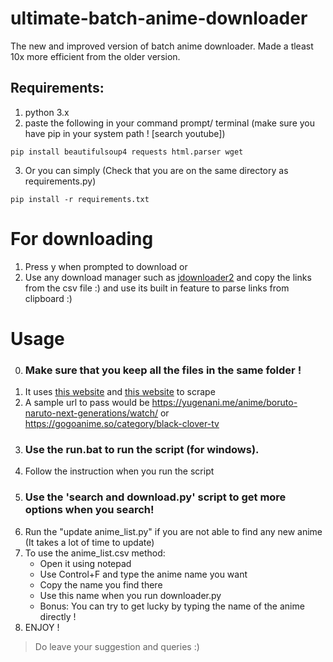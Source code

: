 # ultimate-batch-anime-downloader
The new and improved version of batch anime downloader. Made a tleast 10x more efficient from the older version.

## Requirements:
1. python 3.x 
2. paste the following in your command prompt/ terminal (make sure you have pip in your system path ! [search youtube])

```
pip install beautifulsoup4 requests html.parser wget
```
3. Or you can simply (Check that you are on the same directory as requirements.py)
```
pip install -r requirements.txt
```

# For downloading
1. Press y when prompted to download or
2. Use any download manager such as [jdownloader2](https://jdownloader.org/download/index) and copy the links from the csv file :)
  and use its built in feature to parse links from clipboard :)

# Usage
0. ### Make sure that you keep all the files in the same folder !
1. It uses [this website](https://yugenani.me) and [this website](https://gogoanime.so/) to scrape
2. A sample url to pass would be https://yugenani.me/anime/boruto-naruto-next-generations/watch/ or https://gogoanime.so/category/black-clover-tv
3. ### Use the run.bat to run the script (for windows).
4. Follow the instruction when you run the script
5. ### Use the 'search and download.py' script to get more options when you search!
6. Run the "update anime_list.py" if you are not able to find any new anime (It takes a lot of time to update) 
7. To use the anime_list.csv method: 
   - Open it using notepad
   - Use Control+F and type the anime name you want
   - Copy the name you find there
   - Use this name when you run downloader.py
   - Bonus: You can try to get lucky by typing the name of the anime directly !
8. ENJOY !
> Do leave your suggestion and queries  :)
